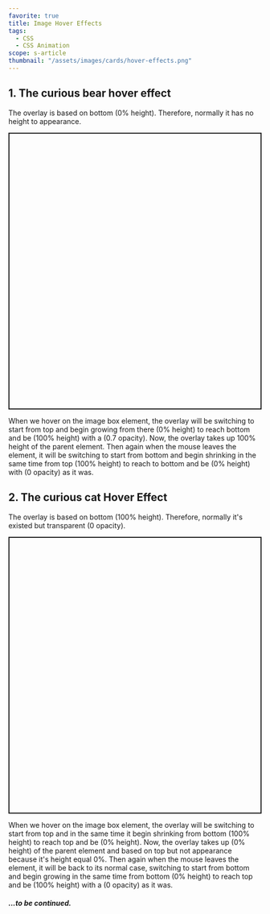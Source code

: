 ```yaml
---
favorite: true
title: Image Hover Effects
tags:
  - CSS
  - CSS Animation
scope: s-article
thumbnail: "/assets/images/cards/hover-effects.png"
---
```


## 1. The curious bear hover effect

The overlay is based on bottom (0% height). Therefore, normally it has no height to appearance.

<p class="codepen" data-height="550" data-theme-id="light" data-default-tab="result" data-user="ahmadnasr" data-slug-hash="QWyoWJg" style="height: 550; box-sizing: border-box; display: flex; align-items: center; justify-content: center; border: 2px solid; margin: 1em 0; padding: 1em;" data-pen-title="QWyoWJg"></p>

When we hover on the image box element, the overlay will be switching to start from top and begin growing from there (0% height) to reach bottom and be (100% height) with a (0.7 opacity). Now, the overlay takes up 100% height of the parent element. Then again when the mouse leaves the element, it will be switching to start from bottom and begin shrinking in the same time from top (100% height) to reach to bottom and be (0% height) with (0 opacity) as it was.

## 2. The curious cat Hover Effect

The overlay is based on bottom (100% height). Therefore, normally it's existed but transparent (0 opacity).

<p class="codepen" data-height="550" data-theme-id="light" data-default-tab="result" data-user="ahmadnasr" data-slug-hash="WNrmbrX" style="height: 550; box-sizing: border-box; display: flex; align-items: center; justify-content: center; border: 2px solid; margin: 1em 0; padding: 1em;" data-pen-title="WNrmbrX"></p>

When we hover on the image box element, the overlay will be switching to start from top and in the same time it begin shrinking from bottom (100% height) to reach top and be (0% height). Now, the overlay takes up (0% height) of the parent element and based on top but not appearance because it's height equal 0%. Then again when the mouse leaves the element, it will be back to its normal case, switching to start from bottom and begin growing in the same time from bottom (0% height) to reach top and be (100% height) with a (0 opacity) as it was.

##### ...to be continued.
